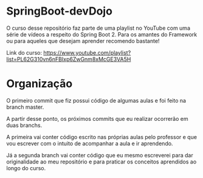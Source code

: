 # SpringBoot-devDojo
O curso desse repositório faz parte de uma playlist no YouTube com uma série de vídeos a respeito do Spring Boot 2. Para os amantes do Framework ou para aqueles que desejam aprender recomendo bastante! 

Link do curso: https://www.youtube.com/playlist?list=PL62G310vn6nFBIxp6ZwGnm8xMcGE3VA5H

# Organização
O primeiro commit que fiz possui código de algumas aulas e foi feito na branch master. 

A partir desse ponto, os próximos commits que eu realizar ocorrerão em duas branchs. 

A primeira vai conter código escrito nas próprias aulas pelo professor e que vou escrever com o intuito de acompanhar a aula e ir aprendendo. 

Já a segunda branch vai conter código que eu mesmo escreverei para dar originalidade ao meu repositório e para praticar os conceitos aprendidos ao longo do curso.

